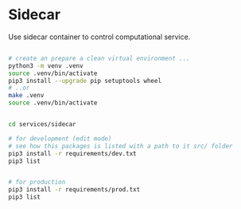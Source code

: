 # Sidecar

Use sidecar container to control computational service.



```bash

# create an prepare a clean virtual environment ...
python3 -m venv .venv
source .venv/bin/activate
pip3 install --upgrade pip setuptools wheel
# ..or
make .venv
source .venv/bin/activate


cd services/sidecar

# for development (edit mode)
# see how this packages is listed with a path to it src/ folder
pip3 install -r requirements/dev.txt
pip3 list


# for production
pip3 install -r requirements/prod.txt
pip3 list
```
